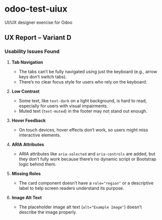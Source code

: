 # odoo-test-uiux
UI/UX designer exercise for Odoo

## UX Report – Variant D

### Usability Issues Found
1. **Tab Navigation**
   - The tabs can’t be fully navigated using just the keyboard (e.g., arrow keys don’t switch tabs).
   - There’s no clear focus style for users who rely on the keyboard.

2. **Low Contrast**
   - Some text, like `text-dark` on a light background, is hard to read, especially for users with visual impairments.
   - Muted text (`text-muted`) in the footer may not stand out enough.

3. **Hover Feedback**
   - On touch devices, hover effects don’t work, so users might miss interactive elements.

4. **ARIA Attributes**
   - ARIA attributes like `aria-selected` and `aria-controls` are added, but they don’t fully work because there’s no dynamic script or Bootstrap logic behind them.

5. **Missing Roles**
   - The card component doesn’t have a `role="region"` or a descriptive label to help screen readers understand its purpose.

6. **Image Alt Text**
   - The placeholder image alt text (`alt="Example Image"`) doesn’t describe the image properly.
